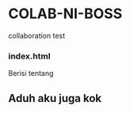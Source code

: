 # COLAB-NI-BOSS
collaboration test

<section>
  <article>
    <h1><b>index.html</b></h1>
    <p>Berisi tentang</p>
  </article>
</section>

<section>
  <h1><b>Aduh aku juga kok</b></h1>
</section>
